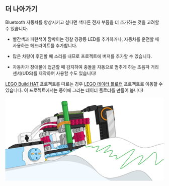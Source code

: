 ## 더 나아가기

Bluetooth 자동차를 향상시키고 싶다면 색다른 전자 부품을 더 추가하는 것을 고려할 수 있습니다.

+ 빨간색과 파란색이 깜박이는 경찰 경광등 LED를 추가하거나, 자동차를 운전할 때 사용하는 헤드라이트를 추가합니다.

+ 많은 차량이 후진할 때 소리를 내므로 프로젝트에 버저를 추가할 수 있습니다.

+ 자동차가 장애물에 접근할 때 감지하여 충돌을 자동으로 멈추게 하는 초음파 거리 센서(UDS)를 제작하여 사용할 수도 있습니다!

[LEGO Build HAT](https://projects.raspberrypi.org/en/pathways/lego-intro) 프로젝트를 따르는 경우 [LEGO 데이터 플로터](https://projects.raspberrypi.org/en/projects/lego-plotter) 프로젝트로 이동할 수 있습니다. 이 프로젝트에서는 종이에 그리는 데이터 플로터를 만들어 봅니다!

![LEGO 데이터 플로터](images/plotterbanner.png)